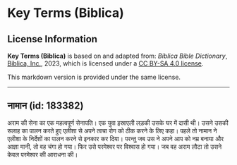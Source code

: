# Key Terms (Biblica)

## License Information

**Key Terms (Biblica)** is based on and adapted from: _Biblica Bible Dictionary_, [Biblica, Inc.](https://www.biblica.com/), 2023, which is licensed under a [CC BY-SA 4.0 license](https://creativecommons.org/licenses/by-sa/4.0/legalcode.en).

This markdown version is provided under the same license.



--------------------------------

## नामान (id: 183382)

अराम की सेना का एक महत्वपूर्ण सेनापति। एक युवा इस्राएली लड़की उसके घर में दासी थी। उसने उसकी सलाह का पालन करते हुए एलीशा से अपने त्वचा रोग को ठीक करने के लिए कहा। पहले तो नामान ने एलीशा के निर्देशों का पालन करने से इनकार कर दिया। परन्तु जब उस ने अपने आप को नम्र बनाया और आज्ञा मानी, तो वह चंगा हो गया। फिर उसे परमेश्वर पर विश्वास हो गया। जब वह अराम लौटा तो उसने केवल परमेश्वर की आराधना की।



